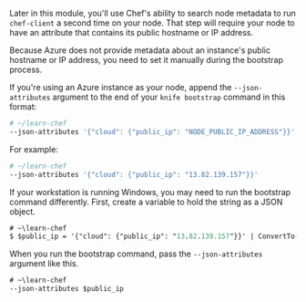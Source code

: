 Later in this module, you'll use Chef's ability to search node metadata to run `chef-client` a second time on your node. That step will require your node to have an attribute that contains its public hostname or IP address.

Because Azure does not provide metadata about an instance's public hostname or IP address, you need to set it manually during the bootstrap process.

If you're using an Azure instance as your node, append the `--json-attributes` argument to the end of your `knife bootstrap` command in this format:

```bash
# ~/learn-chef
--json-attributes '{"cloud": {"public_ip": "NODE_PUBLIC_IP_ADDRESS"}}'
```

For example:

```bash
# ~/learn-chef
--json-attributes '{"cloud": {"public_ip": "13.82.139.157"}}'
```

If your workstation is running Windows, you may need to run the bootstrap command differently. First, create a variable to hold the string as a JSON object.

```ps
# ~\learn-chef
$ $public_ip = '{"cloud": {"public_ip": "13.82.139.157"}}' | ConvertTo-Json
```

When you run the bootstrap command, pass the `--json-attributes` argument like this.

```ps
# ~\learn-chef
--json-attributes $public_ip
```
